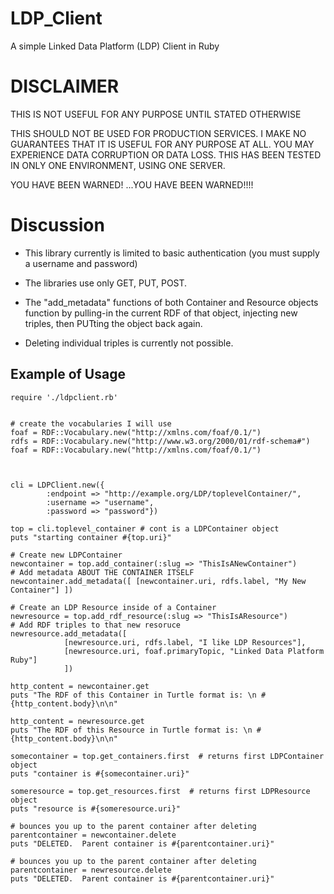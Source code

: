 # LDP_Client

A simple Linked Data Platform (LDP) Client in Ruby

# DISCLAIMER

THIS IS NOT USEFUL FOR ANY PURPOSE UNTIL STATED OTHERWISE

THIS SHOULD NOT BE USED FOR PRODUCTION SERVICES.  I MAKE NO GUARANTEES
THAT IT IS USEFUL FOR ANY PURPOSE AT ALL.  YOU MAY EXPERIENCE DATA CORRUPTION
OR DATA LOSS.  THIS HAS BEEN TESTED IN ONLY ONE ENVIRONMENT, USING
ONE SERVER.

YOU HAVE BEEN WARNED! ...YOU HAVE BEEN WARNED!!!!


# Discussion

* This library currently is limited to basic authentication (you must supply a username and password)

* The libraries use only GET, PUT, POST.

* The "add_metadata" functions of both Container and Resource objects function by pulling-in
the current RDF of that object, injecting new triples, then PUTting the object back again.

* Deleting individual triples is currently not possible.

## Example of Usage

    
    require './ldpclient.rb'
    
    
    # create the vocabularies I will use
    foaf = RDF::Vocabulary.new("http://xmlns.com/foaf/0.1/")
    rdfs = RDF::Vocabulary.new("http://www.w3.org/2000/01/rdf-schema#")
    foaf = RDF::Vocabulary.new("http://xmlns.com/foaf/0.1/")
    
    
    
    cli = LDPClient.new({
            :endpoint => "http://example.org/LDP/toplevelContainer/",
            :username => "username",
            :password => "password"})
    
    top = cli.toplevel_container # cont is a LDPContainer object
    puts "starting container #{top.uri}"
    
    # Create new LDPContainer
    newcontainer = top.add_container(:slug => "ThisIsANewContainer") 
    # Add metadata ABOUT THE CONTAINER ITSELF
    newcontainer.add_metadata([ [newcontainer.uri, rdfs.label, "My New Container"] ])
    
    # Create an LDP Resource inside of a Container
    newresource = top.add_rdf_resource(:slug => "ThisIsAResource")
    # Add RDF triples to that new resoruce
    newresource.add_metadata([
                [newresource.uri, rdfs.label, "I like LDP Resources"],
                [newresource.uri, foaf.primaryTopic, "Linked Data Platform Ruby"]	    
                ]) 
    
    http_content = newcontainer.get
    puts "The RDF of this Container in Turtle format is: \n #{http_content.body}\n\n"
    
    http_content = newresource.get
    puts "The RDF of this Resource in Turtle format is: \n #{http_content.body}\n\n"
    
    somecontainer = top.get_containers.first  # returns first LDPContainer object
    puts "container is #{somecontainer.uri}"
    
    someresource = top.get_resources.first  # returns first LDPResource object
    puts "resource is #{someresource.uri}"
    
    # bounces you up to the parent container after deleting
    parentcontainer = newcontainer.delete
    puts "DELETED.  Parent container is #{parentcontainer.uri}"
    
    # bounces you up to the parent container after deleting
    parentcontainer = newresource.delete
    puts "DELETED.  Parent container is #{parentcontainer.uri}"


